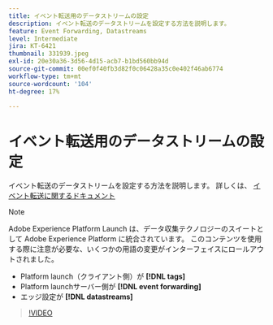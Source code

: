 ```yaml
---
title: イベント転送用のデータストリームの設定
description: イベント転送のデータストリームを設定する方法を説明します。
feature: Event Forwarding, Datastreams
level: Intermediate
jira: KT-6421
thumbnail: 331939.jpeg
exl-id: 20e30a36-3d56-4d15-acb7-b1bd560bb94d
source-git-commit: 00ef0f40fb3d82f0c06428a35c0e402f46ab6774
workflow-type: tm+mt
source-wordcount: '104'
ht-degree: 17%

---
```


# イベント転送用のデータストリームの設定

イベント転送のデータストリームを設定する方法を説明します。 詳しくは、 [イベント転送に関するドキュメント](https://experienceleague.adobe.com/docs/experience-platform/tags/event-forwarding/getting-started.html#create-a-datastream)


>[!NOTE]
>
>Adobe Experience Platform Launch は、データ収集テクノロジーのスイートとして Adobe Experience Platform に統合されています。 このコンテンツを使用する際に注意が必要な、いくつかの用語の変更がインターフェイスにロールアウトされました。
> 
> * Platform launch（クライアント側）が **[!DNL tags]**
> * Platform launchサーバー側が **[!DNL event forwarding]**
> * エッジ設定が **[!DNL datastreams]**

>[!VIDEO](https://video.tv.adobe.com/v/331939?learn=on)
